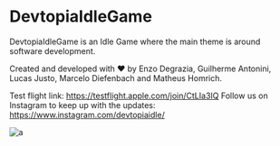 # DevtopiaIdleGame
DevtopiaIdleGame is an Idle Game where the main theme is around software development.

Created and developed with ❤️ by Enzo Degrazia, Guilherme Antonini, Lucas Justo, Marcelo Diefenbach and Matheus Homrich.

Test flight link: https://testflight.apple.com/join/CtLIa3IQ
Follow us on Instagram to keep up with the updates: https://www.instagram.com/devtopiaidle/

![a](https://user-images.githubusercontent.com/37409567/118693898-e0161400-b7e1-11eb-817b-866e1c886952.jpg)

